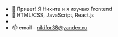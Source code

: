 - 👋 Привет! Я Никита и я изучаю Frontend
- 🌱 HTML/CSS, JavaScript, React.js
- 
- 📫 email - <nikifor38@yandex.ru>

<!---
NikiforovN/NikiforovN is a ✨ special ✨ repository because its `README.md` (this file) appears on your GitHub profile.
You can click the Preview link to take a look at your changes.
--->
